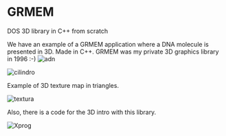 # GRMEM

DOS 3D library in C++ from scratch

We have an example of a GRMEM application where a DNA molecule is presented in 3D. Made in C++. GRMEM was my private 3D graphics library in 1996 :-)
![adn](https://github.com/rjpg/GRMEM/assets/22857941/4d10915e-da30-44ca-bdb4-262b52e655ce)

![cilindro](https://github.com/rjpg/GRMEM/assets/22857941/208f7f6b-5c6b-462d-ae77-0934eef3c223)

Example of 3D texture map in triangles.

![textura](https://github.com/rjpg/GRMEM/assets/22857941/bc0a64dc-9afc-4eff-85c5-ee2c9a4ad095)

Also, there is a code for the 3D intro with this library. 

![Xprog](https://github.com/rjpg/GRMEM/assets/22857941/b96a61a2-d35a-40de-b5c4-2eeeddfaf420)
